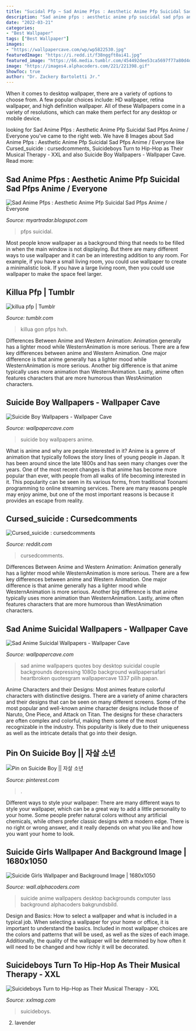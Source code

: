 ```yaml
---
title: "Sucidal Pfp ~ Sad Anime Pfps : Aesthetic Anime Pfp Suicidal Sad Pfps Anime / Everyone"
description: "Sad anime pfps : aesthetic anime pfp suicidal sad pfps anime / everyone"
date: "2022-03-21"
categories:
- "Best Wallpaper"
tags: ["Best Wallpaper"]
images:
- "https://wallpapercave.com/wp/wp5822530.jpg"
featuredImage: "https://i.redd.it/f38nggft0ai41.jpg"
featured_image: "https://66.media.tumblr.com/454492dee53ca5697f77a80d4d25b57d/a3c898c892be57e4-6a/s640x960/3c660ea8dffdd7cd53d7c78a6f61b65148e79740.jpg"
image: "https://images4.alphacoders.com/221/221398.gif"
ShowToc: true
author: "Dr. Zackery Bartoletti Jr."
---
```



When it comes to desktop wallpaper, there are a variety of options to choose from. A few popular choices include: HD wallpaper, retina wallpaper, and high definition wallpaper. All of these Wallpapers come in a variety of resolutions, which can make them perfect for any desktop or mobile device. 

	

		
looking for Sad Anime Pfps : Aesthetic Anime Pfp Suicidal Sad Pfps Anime / Everyone you've came to the right web. We have 8 Images about Sad Anime Pfps : Aesthetic Anime Pfp Suicidal Sad Pfps Anime / Everyone like Cursed_suicide : cursedcomments, Suicideboys Turn to Hip-Hop as Their Musical Therapy - XXL and also Suicide Boy Wallpapers - Wallpaper Cave. Read more:
		
    
## Sad Anime Pfps : Aesthetic Anime Pfp Suicidal Sad Pfps Anime / Everyone

<img loading=lazy src="https://i.pinimg.com/originals/f7/ac/4f/f7ac4f6a5652fd5ffe0114e467ff50c0.jpg" onerror="this.onerror=null;this.src='https://tse4.mm.bing.net/th?id=OIP.mzlkfMadgFm5zm-fh2nZpQHaHa&amp;pid=15.1';" alt="Sad Anime Pfps : Aesthetic Anime Pfp Suicidal Sad Pfps Anime / Everyone">

_Source: myartradar.blogspot.com_

>pfps suicidal. 

	

Most people know wallpaper as a background thing that needs to be filled in when the main window is not displaying. But there are many different ways to use wallpaper and it can be an interesting addition to any room. For example, if you have a small living room, you could use wallpaper to create a minimalistic look. If you have a large living room, then you could use wallpaper to make the space feel larger.

    
## Killua Pfp | Tumblr

<img loading=lazy src="https://66.media.tumblr.com/454492dee53ca5697f77a80d4d25b57d/a3c898c892be57e4-6a/s640x960/3c660ea8dffdd7cd53d7c78a6f61b65148e79740.jpg" onerror="this.onerror=null;this.src='https://tse2.mm.bing.net/th?id=OIP.deOeZt9chEjjvd1KFKBMrwHaHa&amp;pid=15.1';" alt="killua pfp | Tumblr">

_Source: tumblr.com_

>killua gon pfps hxh. 

	

Differences Between Anime and Western Animation: Animation generally has a lighter mood while WesternAnimation is more serious.
There are a few key differences between anime and Western Animation. One major difference is that anime generally has a lighter mood while WesternAnimation is more serious. Another big difference is that anime typically uses more animation than WesternAnimation. Lastly, anime often features characters that are more humorous than WestAnimation characters.

    
## Suicide Boy Wallpapers - Wallpaper Cave

<img loading=lazy src="https://wallpapercave.com/wp/wp2571623.jpg" onerror="this.onerror=null;this.src='https://tse3.mm.bing.net/th?id=OIP.tXc0aT1E5k98A44gQ0un2QHaFj&amp;pid=15.1';" alt="Suicide Boy Wallpapers - Wallpaper Cave">

_Source: wallpapercave.com_

>suicide boy wallpapers anime. 

	

What is anime and why are people interested in it?
Anime is a genre of animation that typically follows the story lines of young people in Japan. It has been around since the late 1800s and has seen many changes over the years. One of the most recent changes is that anime has become more popular than ever, with people from all walks of life becoming interested in it. This popularity can be seen in its various forms, from traditional Toonami programming to online streaming services. There are many reasons people may enjoy anime, but one of the most important reasons is because it provides an escape from reality.

    
## Cursed_suicide : Cursedcomments

<img loading=lazy src="https://i.redd.it/f38nggft0ai41.jpg" onerror="this.onerror=null;this.src='https://tse4.mm.bing.net/th?id=OIP.w8kxFHfq7Mh2FPqp272EQgHaNU&amp;pid=15.1';" alt="Cursed_suicide : cursedcomments">

_Source: reddit.com_

>cursedcomments. 

	

Differences Between Anime and Western Animation: Animation generally has a lighter mood while WesternAnimation is more serious.
There are a few key differences between anime and Western Animation. One major difference is that anime generally has a lighter mood while WesternAnimation is more serious. Another big difference is that anime typically uses more animation than WesternAnimation. Lastly, anime often features characters that are more humorous than WestAnimation characters.

    
## Sad Anime Suicidal Wallpapers - Wallpaper Cave

<img loading=lazy src="https://wallpapercave.com/wp/wp5822530.jpg" onerror="this.onerror=null;this.src='https://tse3.mm.bing.net/th?id=OIP.zrbJ0rC0D5RQ_jKQCST5BQHaF2&amp;pid=15.1';" alt="Sad Anime Suicidal Wallpapers - Wallpaper Cave">

_Source: wallpapercave.com_

>sad anime wallpapers quotes boy desktop suicidal couple backgrounds depressing 1080p background wallpapersafari heartbroken quotesgram wallpapercave 1337 pilih papan. 

	

Anime Characters and their Designs: Most animes feature colorful characters with distinctive designs.
There are a variety of anime characters and their designs that can be seen on many different screens. Some of the most popular and well-known anime character designs include those of Naruto, One Piece, and Attack on Titan. The designs for these characters are often complex and colorful, making them some of the most recognizable in the industry. This popularity is likely due to their uniqueness as well as the intricate details that go into their design.

    
## Pin On Suicide Boy || 자살 소년

<img loading=lazy src="https://i.pinimg.com/736x/d5/0b/17/d50b171ee036273c289a01626a9d5e1c.jpg" onerror="this.onerror=null;this.src='https://tse3.mm.bing.net/th?id=OIP.UnAh6U8pBHmQPbGTrBsRYQHaHa&amp;pid=15.1';" alt="Pin on Suicide Boy || 자살 소년">

_Source: pinterest.com_

>. 

	

Different ways to style your wallpaper:
There are many different ways to style your wallpaper, which can be a great way to add a little personality to your home. Some people prefer natural colors without any artificial chemicals, while others prefer classic designs with a modern edge. There is no right or wrong answer, and it really depends on what you like and how you want your home to look.

    
## Suicide Girls Wallpaper And Background Image | 1680x1050

<img loading=lazy src="https://images4.alphacoders.com/221/221398.gif" onerror="this.onerror=null;this.src='https://tse4.mm.bing.net/th?id=OIP.OWai8W0uhR_bldIYEAwXMwHaEo&amp;pid=15.1';" alt="Suicide Girls Wallpaper and Background Image | 1680x1050">

_Source: wall.alphacoders.com_

>suicide anime wallpapers desktop backgrounds computer lass background alphacoders bakgrundsbild. 

	

Design and Basics: How to select a wallpaper and what is included in a typical job.
When selecting a wallpaper for your home or office, it is important to understand the basics. Included in most wallpaper choices are the colors and patterns that will be used, as well as the sizes of each image. Additionally, the quality of the wallpaper will be determined by how often it will need to be changed and how richly it will be decorated.

    
## Suicideboys Turn To Hip-Hop As Their Musical Therapy - XXL

<img loading=lazy src="https://townsquare.media/site/812/files/2017/08/suicide-boys-featured-image.jpg?w=600&amp;h=0&amp;zc=1&amp;s=0&amp;a=t&amp;q=89" onerror="this.onerror=null;this.src='https://tse2.mm.bing.net/th?id=OIP.HNx2y0ac0U5ogSteWivg-gHaE8&amp;pid=15.1';" alt="Suicideboys Turn to Hip-Hop as Their Musical Therapy - XXL">

_Source: xxlmag.com_

>suicideboys. 

	

2. lavender 

